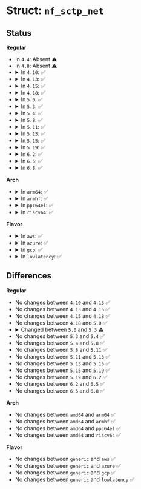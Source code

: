 # Struct: <code>nf_sctp_net</code>

## Status
<b>Regular</b>
<ul>
<li>
In <code>4.4</code>: Absent ⚠️
</li>
<li>
In <code>4.8</code>: Absent ⚠️
</li>
<li>
<details>
<summary>In <code>4.10</code>: ✅</summary>

```c
struct nf_sctp_net {
    struct nf_proto_net pn;
    unsigned int timeouts[10];
};
```
</details>
</li>
<li>
<details>
<summary>In <code>4.13</code>: ✅</summary>

```c
struct nf_sctp_net {
    struct nf_proto_net pn;
    unsigned int timeouts[10];
};
```
</details>
</li>
<li>
<details>
<summary>In <code>4.15</code>: ✅</summary>

```c
struct nf_sctp_net {
    struct nf_proto_net pn;
    unsigned int timeouts[10];
};
```
</details>
</li>
<li>
<details>
<summary>In <code>4.18</code>: ✅</summary>

```c
struct nf_sctp_net {
    struct nf_proto_net pn;
    unsigned int timeouts[10];
};
```
</details>
</li>
<li>
<details>
<summary>In <code>5.0</code>: ✅</summary>

```c
struct nf_sctp_net {
    struct nf_proto_net pn;
    unsigned int timeouts[10];
};
```
</details>
</li>
<li>
<details>
<summary>In <code>5.3</code>: ✅</summary>

```c
struct nf_sctp_net {
    unsigned int timeouts[10];
};
```
</details>
</li>
<li>
<details>
<summary>In <code>5.4</code>: ✅</summary>

```c
struct nf_sctp_net {
    unsigned int timeouts[10];
};
```
</details>
</li>
<li>
<details>
<summary>In <code>5.8</code>: ✅</summary>

```c
struct nf_sctp_net {
    unsigned int timeouts[10];
};
```
</details>
</li>
<li>
<details>
<summary>In <code>5.11</code>: ✅</summary>

```c
struct nf_sctp_net {
    unsigned int timeouts[10];
};
```
</details>
</li>
<li>
<details>
<summary>In <code>5.13</code>: ✅</summary>

```c
struct nf_sctp_net {
    unsigned int timeouts[10];
};
```
</details>
</li>
<li>
<details>
<summary>In <code>5.15</code>: ✅</summary>

```c
struct nf_sctp_net {
    unsigned int timeouts[10];
};
```
</details>
</li>
<li>
<details>
<summary>In <code>5.19</code>: ✅</summary>

```c
struct nf_sctp_net {
    unsigned int timeouts[10];
};
```
</details>
</li>
<li>
<details>
<summary>In <code>6.2</code>: ✅</summary>

```c
struct nf_sctp_net {
    unsigned int timeouts[10];
};
```
</details>
</li>
<li>
<details>
<summary>In <code>6.5</code>: ✅</summary>

```c
struct nf_sctp_net {
    unsigned int timeouts[10];
};
```
</details>
</li>
<li>
<details>
<summary>In <code>6.8</code>: ✅</summary>

```c
struct nf_sctp_net {
    unsigned int timeouts[10];
};
```
</details>
</li>
</ul>
<b>Arch</b>
<ul>
<li>
<details>
<summary>In <code>arm64</code>: ✅</summary>

```c
struct nf_sctp_net {
    unsigned int timeouts[10];
};
```
</details>
</li>
<li>
<details>
<summary>In <code>armhf</code>: ✅</summary>

```c
struct nf_sctp_net {
    unsigned int timeouts[10];
};
```
</details>
</li>
<li>
<details>
<summary>In <code>ppc64el</code>: ✅</summary>

```c
struct nf_sctp_net {
    unsigned int timeouts[10];
};
```
</details>
</li>
<li>
<details>
<summary>In <code>riscv64</code>: ✅</summary>

```c
struct nf_sctp_net {
    unsigned int timeouts[10];
};
```
</details>
</li>
</ul>
<b>Flavor</b>
<ul>
<li>
<details>
<summary>In <code>aws</code>: ✅</summary>

```c
struct nf_sctp_net {
    unsigned int timeouts[10];
};
```
</details>
</li>
<li>
<details>
<summary>In <code>azure</code>: ✅</summary>

```c
struct nf_sctp_net {
    unsigned int timeouts[10];
};
```
</details>
</li>
<li>
<details>
<summary>In <code>gcp</code>: ✅</summary>

```c
struct nf_sctp_net {
    unsigned int timeouts[10];
};
```
</details>
</li>
<li>
<details>
<summary>In <code>lowlatency</code>: ✅</summary>

```c
struct nf_sctp_net {
    unsigned int timeouts[10];
};
```
</details>
</li>
</ul>

## Differences
<b>Regular</b>
<ul>
<li>
No changes between <code>4.10</code> and <code>4.13</code> ✅
</li>
<li>
No changes between <code>4.13</code> and <code>4.15</code> ✅
</li>
<li>
No changes between <code>4.15</code> and <code>4.18</code> ✅
</li>
<li>
No changes between <code>4.18</code> and <code>5.0</code> ✅
</li>
<li>
<details>
<summary>Changed between <code>5.0</code> and <code>5.3</code> ⚠️</summary>
<ul>
<li>
<b>Field removed. </b>
<code>struct nf_proto_net pn</code>
</li>
</ul>
</details>
</li>
<li>
No changes between <code>5.3</code> and <code>5.4</code> ✅
</li>
<li>
No changes between <code>5.4</code> and <code>5.8</code> ✅
</li>
<li>
No changes between <code>5.8</code> and <code>5.11</code> ✅
</li>
<li>
No changes between <code>5.11</code> and <code>5.13</code> ✅
</li>
<li>
No changes between <code>5.13</code> and <code>5.15</code> ✅
</li>
<li>
No changes between <code>5.15</code> and <code>5.19</code> ✅
</li>
<li>
No changes between <code>5.19</code> and <code>6.2</code> ✅
</li>
<li>
No changes between <code>6.2</code> and <code>6.5</code> ✅
</li>
<li>
No changes between <code>6.5</code> and <code>6.8</code> ✅
</li>
</ul>
<b>Arch</b>
<ul>
<li>
No changes between <code>amd64</code> and <code>arm64</code> ✅
</li>
<li>
No changes between <code>amd64</code> and <code>armhf</code> ✅
</li>
<li>
No changes between <code>amd64</code> and <code>ppc64el</code> ✅
</li>
<li>
No changes between <code>amd64</code> and <code>riscv64</code> ✅
</li>
</ul>
<b>Flavor</b>
<ul>
<li>
No changes between <code>generic</code> and <code>aws</code> ✅
</li>
<li>
No changes between <code>generic</code> and <code>azure</code> ✅
</li>
<li>
No changes between <code>generic</code> and <code>gcp</code> ✅
</li>
<li>
No changes between <code>generic</code> and <code>lowlatency</code> ✅
</li>
</ul>
